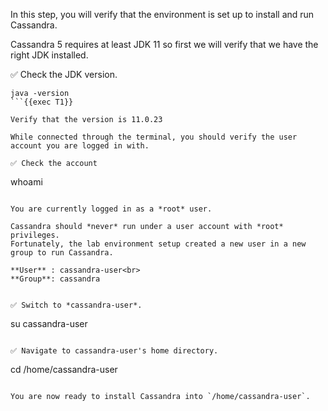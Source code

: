 In this step, you will verify that the environment is set up to install and run Cassandra. 

Cassandra 5 requires at least JDK 11 so first we will verify that  we have the right JDK installed.

✅ Check the JDK version.
```
java -version
```{{exec T1}}

Verify that the version is 11.0.23

While connected through the terminal, you should verify the user account you are logged in with.

✅ Check the account
```
whoami
```{{exec T1}}

You are currently logged in as a *root* user.

Cassandra should *never* run under a user account with *root* privileges.
Fortunately, the lab environment setup created a new user in a new group to run Cassandra.

**User** : cassandra-user<br>
**Group**: cassandra


✅ Switch to *cassandra-user*.
```
su cassandra-user
```{{exec T1}}

✅ Navigate to cassandra-user's home directory.
```
cd /home/cassandra-user
```{{exec T1}}

You are now ready to install Cassandra into `/home/cassandra-user`.
